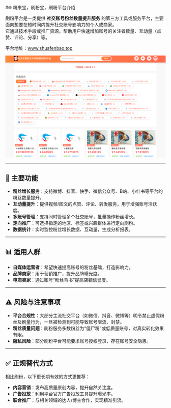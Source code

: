#🌐 粉来宝，刷粉宝，刷粉平台介绍

刷粉平台是一类提供 **社交账号粉丝数量提升服务** 的第三方工具或服务平台，主要面向想要在短时间内提升社交账号影响力的个人或商家。  
它通过技术手段或推广资源，帮助用户快速增加账号的关注者数量、互动量（点赞、评论、分享）等。  

平台地址：www.shuafenbao.top

![](./1.png)

---

## 🔑 主要功能

- **粉丝增长服务**：支持微博、抖音、快手、微信公众号、B站、小红书等平台的粉丝数量提升。  
- **互动量提升**：提供视频/图文的点赞、评论、转发服务，用于增强账号活跃度。  
- **多账号管理**：支持同时管理多个社交账号，批量操作粉丝增长。  
- **定向推广**：可选择指定的地区、标签或兴趣群体进行定向刷粉。  
- **数据统计**：实时监控粉丝增长数据、互动量，生成分析报表。  

---

## 📊 适用人群  
- **自媒体运营者**：希望快速提高账号的粉丝基础，打造影响力。  
- **品牌商家**：用于营销推广，提升品牌曝光度。  
- **电商卖家**：通过账号“粉丝背书”提高店铺信誉度。  

---

## ⚠️ 风险与注意事项  
- **平台合规性**：大部分主流社交平台（如微信、抖音、微博等）明令禁止虚假粉丝及刷量行为，一旦被检测到可能导致账号限流、封禁。  
- **粉丝质量问题**：刷粉服务多数粉丝为“僵尸粉”或低质量账号，对真实转化效果有限。  
- **隐私风险**：部分刷粉平台可能要求账号授权登录，存在账号安全隐患。  

---

## ✅ 正规替代方式

相比刷粉，以下更长期有效的方式更推荐：  
- **内容营销**：发布高质量原创内容，提升自然关注度。  
- **广告投放**：利用平台官方广告投放工具提升曝光率。  
- **联合推广**：与相关领域的达人/博主合作，实现精准引流。  

